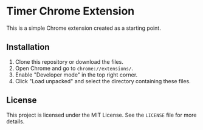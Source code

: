 # Timer Chrome Extension

This is a simple Chrome extension created as a starting point.


## Installation

1. Clone this repository or download the files.
2. Open Chrome and go to `chrome://extensions/`.
3. Enable "Developer mode" in the top right corner.
4. Click "Load unpacked" and select the directory containing these files.


## License

This project is licensed under the MIT License. See the `LICENSE` file for more details.
